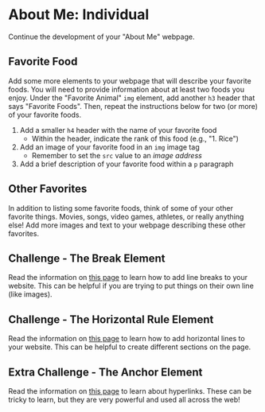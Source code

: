# About Me: Individual
Continue the development of your "About Me" webpage.

## Favorite Food
Add some more elements to your webpage that will describe your favorite foods. You will need to provide information about at least two foods you enjoy. Under the "Favorite Animal" `img` element, add another `h3` header that says "Favorite Foods". Then, repeat the instructions below for two (or more) of your favorite foods.

1. Add a smaller `h4` header with the name of your favorite food
    - Within the header, indicate the rank of this food (e.g., "1. Rice")
1. Add an image of your favorite food in an `img` image tag
    - Remember to set the `src` value to an _image address_
1. Add a brief description of your favorite food within a `p` paragraph

## Other Favorites
In addition to listing some favorite foods, think of some of your other favorite things. Movies, songs, video games, athletes, or really anything else! Add more images and text to your webpage describing these other favorites.

## Challenge - The Break Element
Read the information on [this page](https://www.w3schools.com/tags/tag_br.asp) to learn how to add line breaks to your website. This can be helpful if you are trying to put things on their own line (like images).

## Challenge - The Horizontal Rule Element
Read the information on [this page](https://www.w3schools.com/tags/tag_hr.asp) to learn how to add horizontal lines to your website. This can be helpful to create different sections on the page.

## Extra Challenge - The Anchor Element
Read the information on [this page](https://www.w3schools.com/tags/tag_a.asp) to learn about hyperlinks. These can be tricky to learn, but they are very powerful and used all across the web!